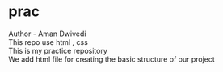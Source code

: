 # prac
Author - Aman Dwivedi
<br>
This repo use html , css
<br>
This is my practice repository
<br>
We add html file for creating the basic structure of our project
